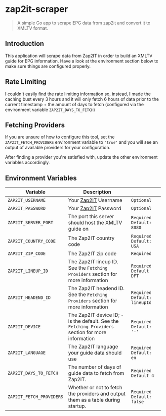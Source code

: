 # zap2it-scraper

> A simple Go app to scrape EPG data from zap2it and convert it to XMLTV format.

## Introduction

This application will scrape data from Zap2IT in order to build an XMLTV guide for EPG information. Have a look at the environment section below to make sure things are configured properly.

## Rate Limiting

I couldn't easily find the rate limiting information so, instead, I made the caching bust every 3 hours and it will only fetch 6 hours of data prior to the current timestamp + the amount of days to fetch (configured via the environment variable `ZAP2IT_DAYS_TO_FETCH`)

## Fetching Providers

If you are unsure of how to configure this tool, set the `ZAP2IT_FETCH_PROVIDERS` environment variable to `"true"` and you will see an output of available providers for your configuration.

After finding a provider you're satisfied with, update the other environment variables accordingly.

## Environment Variables

| Variable | Description | |
|----------|-------------| --- |
| `ZAP2IT_USERNAME`  | Your [Zap2IT](https://tvlistings.zap2it.com/) Username | `Optional` |
| `ZAP2IT_PASSWORD` | Your [Zap2IT](https://tvlistings.zap2it.com/) Password | `Optional` |
| `ZAP2IT_SERVER_PORT` | The port this server should host the XMLTV guide on | `Required` `Default: 8080` |
| `ZAP2IT_COUNTRY_CODE` | The Zap2IT country code | `Required` `Default: USA` |
| `ZAP2IT_ZIP_CODE` | The Zap2IT zip code | `Required` |
| `ZAP2IT_LINEUP_ID` | The Zap2IT lineup ID. See the `Fetching Providers` section for more information | `Required` `Default DFT` |
| `ZAP2IT_HEADEND_ID` | The Zap2IT headend ID. See the `Fetching Providers` section for more information | `Required` `Default: lineupId` |
| `ZAP2IT_DEVICE` | The Zap2IT device ID; `-` is the default. See the `Fetching Providers` section for more information | `Required` `Default: '-'` |
| `ZAP2IT_LANGUAGE` | The Zap2IT language your guide data should use | `Required` `Default: en` |
| `ZAP2IT_DAYS_TO_FETCH` | The number of days of guide data to fetch from Zap2IT. | `Required` `Default 4` |
| `ZAP2IT_FETCH_PROVIDERS` | Whether or not to fetch the providers and output them as a table during startup. | `Required` `Default: false` |
